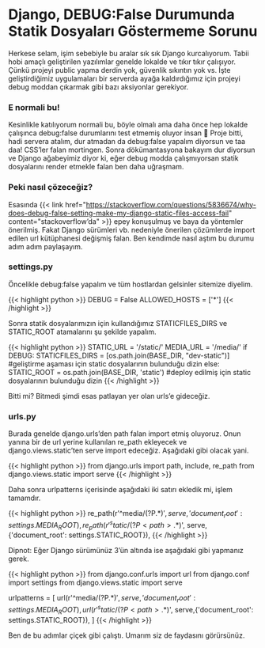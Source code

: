# Django, DEBUG:False Durumunda Statik Dosyaları Göstermeme Sorunu


Herkese selam, işim sebebiyle bu aralar sık sık Django kurcalıyorum. Tabii hobi amaçlı geliştirilen yazılımlar genelde lokalde ve tıkır tıkır çalışıyor.
Çünkü projeyi public yapma derdin yok, güvenlik sıkıntın yok vs. İşte geliştirdiğimiz uygulamaları bir serverda ayağa kaldırdığımız için projeyi debug moddan çıkarmak gibi bazı aksiyonlar gerekiyor.

### E normali bu!

Kesinlikle katılıyorum normali bu, böyle olmalı ama daha önce hep lokalde çalışınca debug:false durumlarını test etmemiş oluyor insan 🙂
Proje bitti, hadi servera atalım, dur atmadan da debug:false yapalım diyorsun ve taa daa! CSS’ler falan mortingen.
Sonra dökümantasyona bakayım dur diyorsun ve Django ağabeyimiz diyor ki, eğer debug modda çalışmıyorsan statik dosyalarını render etmekle falan ben daha uğraşmam.

### Peki nasıl çözeceğiz?

Esasında {{< link href="https://stackoverflow.com/questions/5836674/why-does-debug-false-setting-make-my-django-static-files-access-fail" content="stackoverflow’da" >}} epey konuşulmuş ve baya da yöntemler önerilmiş. Fakat Django sürümleri vb. nedeniyle önerilen çözümlerde import edilen url kütüphanesi değişmiş falan. Ben kendimde nasıl aştım bu durumu adım adım paylaşayım.

### settings.py

Öncelikle debug:false yapalım ve tüm hostlardan gelsinler sitemize diyelim.

{{< highlight python >}}
DEBUG = False
ALLOWED_HOSTS = ['*']
{{< /highlight >}}


Sonra statik dosyalarımızın için kullandığımız STATICFILES_DIRS ve STATIC_ROOT atamalarını şu şekilde yapalım.

{{< highlight python >}}
STATIC_URL = '/static/'
MEDIA_URL = '/media/'
if DEBUG:
STATICFILES_DIRS = [os.path.join(BASE_DIR, "dev-static")] #geliştirme aşaması için static dosyalarının bulunduğu dizin
else:
STATIC_ROOT = os.path.join(BASE_DIR, 'static') #deploy edilmiş için static dosyalarının bulunduğu dizin
{{< /highlight >}}

Bitti mi? Bitmedi şimdi esas patlayan yer olan urls’e gideceğiz.

### urls.py

Burada genelde django.urls’den path falan import etmiş oluyoruz. Onun yanına bir de url yerine kullanılan re_path ekleyecek ve django.views.static’ten serve import edeceğiz. Aşağıdaki gibi olacak yani.

{{< highlight python >}}
from django.urls import path, include, re_path
from django.views.static import serve
{{< /highlight >}}

Daha sonra urlpatterns içerisinde aşağıdaki iki satırı ekledik mi, işlem tamamdır.

{{< highlight python >}}
re_path(r'^media/(?P<path>.*)$', serve,{'document_root': settings.MEDIA_ROOT}),
re_path(r'^static/(?P<path>.*)$', serve,{'document_root': settings.STATIC_ROOT}),
{{< /highlight >}}

Dipnot: Eğer Django sürümünüz 3’ün altında ise aşağıdaki gibi yapmanız gerek.

{{< highlight python >}}
from django.conf.urls import url
from django.conf import settings
from django.views.static import serve

urlpatterns = [
url(r'^media/(?P<path>.*)$', serve,{'document_root': settings.MEDIA_ROOT}),
url(r'^static/(?P<path>.*)$', serve,{'document_root': settings.STATIC_ROOT}),
]
{{< /highlight >}}

Ben de bu adımlar çiçek gibi çalıştı. Umarım siz de faydasını görürsünüz.

